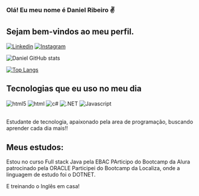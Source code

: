 ### Olá! Eu meu nome é Daniel Ribeiro ✌️

## Sejam bem-vindos ao meu perfil.

[![Linkedin](https://img.shields.io/badge/LinkedIn-0077B5?style=for-the-badge&logo=linkedin&logoColor=white)](https://www.linkedin.com/in/daniel-marcos-ribeiro-471826137/)
[![Instagram](https://img.shields.io/badge/Instagram-E4405F?style=for-the-badge&logo=instagram&logoColor=white)](https://www.instagram.com/nielmarcos37/)

![Daniel GitHub stats](https://github-readme-stats.vercel.app/api?username=DanKillaZ1&show_icons=true&theme=github_dark)

[![Top Langs](https://github-readme-stats.vercel.app/api/top-langs/?username=DanKillaZ1)](https://github.com/DanKillaZ1/github-readme-stats)

## Tecnologias que eu uso no meu dia

<div style="display: inline_block"></>
    <img align="center" alt="html5" src="https://img.shields.io/badge/HTML5-E34F26?style=for-the-badge&logo=html5&logoColor=white" />
    <img align="center" alt="html" src="https://img.shields.io/badge/HTML-239120?style=for-the-badge&logo=html5&logoColor=white" />
    <img align="center" alt="c#" src="https://img.shields.io/badge/C%23-239120?style=for-the-badge&logo=c-sharp&logoColor=white" />
    <img align="center" alt=".NET" src="https://img.shields.io/badge/.NET-5C2D91?style=for-the-badge&logo=.net&logoColor=white" />
    <img align="center" alt="Javascript" src="https://img.shields.io/badge/JavaScript-F7DF1E?style=for-the-badge&logo=javascript&logoColor=black" />
</div><br/>




Estudante de tecnologia, apaixonado pela area de programação, buscando aprender cada dia mais!!

## Meus estudos:
Estou no curso Full stack Java pela EBAC
PArticipo do Bootcamp da Alura patrocinado pela ORACLE
Participei do Bootcamp da Localiza, onde a linguagem de estudo foi o DOTNET.


E treinando o Inglês em casa!







